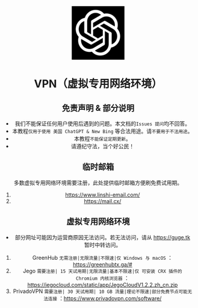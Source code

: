 <div align="center">
  <img src="https://raw.githubusercontent.com/PlayMcBKuwu/chinagpt/main/GPT-4.png" alt="ChinaGPT" width="140" height="142" />  
  
# VPN（虚拟专用网络环境）  
## 免责声明 & 部分说明  
* 我们不能保证任何用户使用后遇到的问题。本文档的`Issues 提问`均不回答。  
* 本教程`仅用于使用 美国 ChatGPT & New Bing` 等合法用途。请`不要用于不法用途`。  
* 本教程`不能保证定期更新`。  
* 请遵纪守法，当个好公民！  
## 临时邮箱  
多数虚拟专用网络环境需要注册，此处提供临时邮箱方便刷免费试用期。  
1.  https://www.linshi-email.com/  
2.  https://mail.cx/  
## 虚拟专用网络环境  
* 部分网址可能因为运营商原因无法访问。若无法访问，请从 https://guge.tk 暂时中转访问。
1.  GreenHub `无需注册|无限流量|不限速|仅 Windows 与 macOS` ：https://greenhubtx.ga/#  
2.  Jego `需要注册| 15 天试用期|无限流量|基本不限速|仅 可安装 CRX 插件的 Chromium 内核浏览器` ：https://jegocloud.com/static/app/JegoCloudV1.2.2.zh_cn.zip  
3.  PrivadoVPN  `需要注册| 30 天试用期| 10 GB 流量|理论不限速|部分免费节点可能无法连接` ：https://www.privadovpn.com/software/
